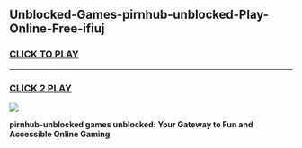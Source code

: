 
## Unblocked-Games-pirnhub-unblocked-Play-Online-Free-ifiuj
<h3>
<a href="https://premium76.site?title=pirnhub-unblocked&ref=26A">CLICK TO PLAY</a></h3>
<hr>

<h3>
<a href="https://premium76.site?title=pirnhub-unblocked&ref=26A">CLICK 2 PLAY</a>
  
</h3>

<a href="https://premium76.site?title=pirnhub-unblocked&ref=26A"><img src="https://clearcache.store/games.png"></a>


**pirnhub-unblocked games unblocked: Your Gateway to Fun and Accessible Online Gaming**
